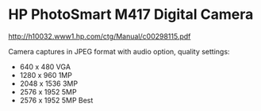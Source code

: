 # HP PhotoSmart M417 Digital Camera

http://h10032.www1.hp.com/ctg/Manual/c00298115.pdf


Camera captures in JPEG format with audio option, quality settings:

* 640 x 480 VGA
* 1280 x 960 1MP
* 2048 x 1536 3MP
* 2576 x 1952 5MP
* 2576 x 1952 5MP Best
